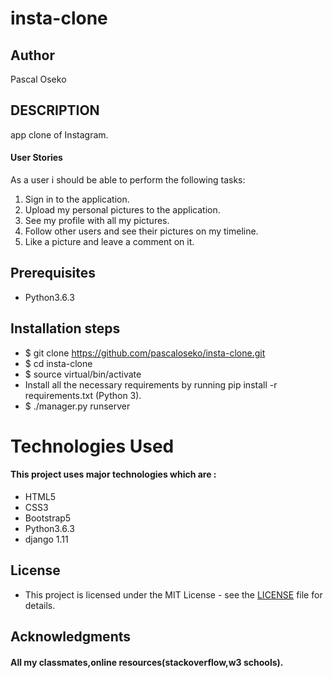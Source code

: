 # insta-clone

## Author

Pascal Oseko

## DESCRIPTION

app clone of Instagram.


#### User Stories

As a user i should be able to perform the following tasks:

  1. Sign in to the application.
  2. Upload my personal pictures to the application.
  3. See my profile with all my pictures.
  4. Follow other users and see their pictures on my timeline.
  5. Like a picture and leave a comment on it.



## Prerequisites

* Python3.6.3

## Installation steps
* $ git clone https://github.com/pascaloseko/insta-clone.git
* $ cd insta-clone
* $ source virtual/bin/activate
* Install all the necessary requirements by running pip install -r requirements.txt (Python 3).
* $ ./manager.py runserver


# Technologies Used

#### This project uses major technologies which are :
* HTML5
* CSS3
* Bootstrap5
* Python3.6.3
* django 1.11


## License

* This project is licensed under the MIT License - see the [LICENSE](LICENSE) file for details.

## Acknowledgments

#### All my classmates,online resources(stackoverflow,w3 schools).
